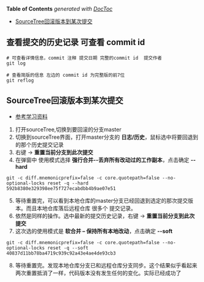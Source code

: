 <!-- START doctoc generated TOC please keep comment here to allow auto update -->
<!-- DON'T EDIT THIS SECTION, INSTEAD RE-RUN doctoc TO UPDATE -->
**Table of Contents**  *generated with [DocToc](https://github.com/thlorenz/doctoc)*

- [SourceTree回滚版本到某次提交](#sourcetree%E5%9B%9E%E6%BB%9A%E7%89%88%E6%9C%AC%E5%88%B0%E6%9F%90%E6%AC%A1%E6%8F%90%E4%BA%A4)

<!-- END doctoc generated TOC please keep comment here to allow auto update -->


## 查看提交的历史记录 可查看 commit id

```
# 可查看详情信息，commit 注释 提交日期 完整的commit id  提交作者
git log

# 查看简版的信息 左边的 commit id 为完整版的前7位
git reflog

```


## SourceTree回滚版本到某次提交

- [参考学习资料](https://jingyan.baidu.com/article/ab0b563057387ac15afa7dca.html)

1. 打开sourceTree,切换到要回滚的分支master
2. 切换到sourceTree界面，打开master分支的 **日志/历史**，鼠标选中将要回退到的那个历史提交记录
3. 右键   ->   **重置当前分支到此次提交**
4. 在弹窗中 使用模式选择 **强行合并--丢弃所有改动过的工作副本**，点击确定 **--hard**
```
git -c diff.mnemonicprefix=false -c core.quotepath=false --no-optional-locks reset -q --hard 592b8380e329398ee75f727ecabdbb4b9ae07e51
```

5. 等待重置完，可以看到本地仓库的master分支已经回退到选定的那次提交版本。而且本地仓库落后远程仓库 很多个 提交记录。
6. 依然是同样的操作。选中最新的提交历史记录，右键  ->  **重置当前分支到此次提交**
7. 这次选的使用模式是  **软合并 – 保持所有本地改动**，点击确定  **--soft**
```
git -c diff.mnemonicprefix=false -c core.quotepath=false --no-optional-locks reset -q --soft 40837d11bb78ba4719c939c92a43e4ae4de93cb3
```

8. 等待重置完。发现本地仓库分支已和远程仓库分支同步。这个结果似乎看起来两次重置抵消了一样，代码版本没有发生任何的变化。实际已经成功了
